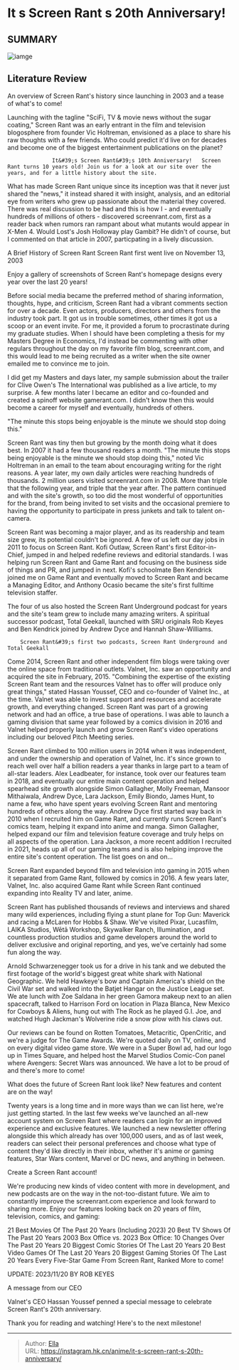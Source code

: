 # It s Screen Rant s 20th Anniversary!


## SUMMARY 

![iamge](https://static1.srcdn.com/wordpress/wp-content/uploads/2023/11/screen-rant-20th-anniversary-cake.jpg)

## Literature Review

An overview of Screen Rant&#39;s history since launching in 2003 and a tease of what&#39;s to come!





Launching with the tagline &#34;SciFi, TV &amp; movie news without the sugar coating,&#34; Screen Rant was an early entrant in the film and television blogosphere from founder Vic Holtreman, envisioned as a place to share his raw thoughts with a few friends. Who could predict it&#39;d live on for decades and become one of the biggest entertainment publications on the planet?




                  It&#39;s Screen Rant&#39;s 10th Anniversary!   Screen Rant turns 10 years old! Join us for a look at our site over the years, and for a little history about the site.   

What has made Screen Rant unique since its inception was that it never just shared the &#34;news,&#34; it instead shared it with insight, analysis, and an editorial eye from writers who grew up passionate about the material they covered. There was real discussion to be had and this is how I - and eventually hundreds of millions of others - discovered screenrant.com, first as a reader back when rumors ran rampant about what mutants would appear in X-Men 4. Would Lost&#39;s Josh Holloway play Gambit? He didn&#39;t of course, but I commented on that article in 2007, particpating in a lively discussion.


 A Brief History of Screen Rant 
Screen Rant first went live on November 13, 2003
         




Enjoy a gallery of screenshots of Screen Rant&#39;s homepage designs every year over the last 20 years!

Before social media became the preferred method of sharing information, thoughts, hype, and criticism, Screen Rant had a vibrant comments section for over a decade. Even actors, producers, directors and others from the industry took part. It got us in trouble sometimes, other times it got us a scoop or an event invite. For me, it provided a forum to procrastinate during my graduate studies. When I should have been completing a thesis for my Masters Degree in Economics, I&#39;d instead be commenting with other regulars throughout the day on my favorite film blog, screenrant.com, and this would lead to me being recruited as a writer when the site owner emailed me to convince me to join.

I did get my Masters and days later, my sample submission about the trailer for Clive Owen&#39;s The International was published as a live article, to my surprise. A few months later I became an editor and co-founded and created a spinoff website gamerant.com. I didn&#39;t know then this would become a career for myself and eventually, hundreds of others.






&#34;The minute this stops being enjoyable is the minute we should stop doing this.&#34;




Screen Rant was tiny then but growing by the month doing what it does best. In 2007 it had a few thousand readers a month. &#34;The minute this stops being enjoyable is the minute we should stop doing this,&#34; noted Vic Holtreman in an email to the team about encouraging writing for the right reasons. A year later, my own daily articles were reaching hundreds of thousands. 2 million users visited screenrant.com in 2008. More than triple that the following year, and triple that the year after. The pattern continued and with the site&#39;s growth, so too did the most wonderful of opportunities for the brand, from being invited to set visits and the occasional premiere to having the opportunity to participate in press junkets and talk to talent on-camera.




Screen Rant was becoming a major player, and as its readership and team size grew, its potential couldn&#39;t be ignored. A few of us left our day jobs in 2011 to focus on Screen Rant. Kofi Outlaw, Screen Rant&#39;s first Editor-in-Chief, jumped in and helped redefine reviews and editorial standards. I was helping run Screen Rant and Game Rant and focusing on the business side of things and PR, and jumped in next. Kofi&#39;s schoolmate Ben Kendrick joined me on Game Rant and eventually moved to Screen Rant and became a Managing Editor, and Anthony Ocasio became the site&#39;s first fulltime television staffer.

The four of us also hosted the Screen Rant Underground podcast for years and the site&#39;s team grew to include many amazing writers. A spiritual successor podcast, Total Geekall, launched with SRU originals Rob Keyes and Ben Kendrick joined by Andrew Dyce and Hannah Shaw-Williams.

        Screen Rant&#39;s first two podcasts, Screen Rant Underground and Total Geekall   




Come 2014, Screen Rant and other independent film blogs were taking over the online space from traditional outlets. Valnet, Inc. saw an opportunity and acquired the site in February, 2015. &#34;Combining the expertise of the existing Screen Rant team and the resources Valnet has to offer will produce only great things,&#34; stated Hassan Youssef, CEO and co-founder of Valnet Inc., at the time. Valnet was able to invest support and resources and accelerate growth, and everything changed. Screen Rant was part of a growing network and had an office, a true base of operations. I was able to launch a gaming division that same year followed by a comics division in 2016 and Valnet helped properly launch and grow Screen Rant&#39;s video operations including our beloved Pitch Meeting series.

Screen Rant climbed to 100 million users in 2014 when it was independent, and under the ownership and operation of Valnet, Inc. it&#39;s since grown to reach well over half a billion readers a year thanks in large part to a team of all-star leaders. Alex Leadbeater, for instance, took over our features team in 2018, and eventually our entire main content operation and helped spearhead site growth alongside Simon Gallagher, Molly Freeman, Mansoor Mithaiwala, Andrew Dyce, Lara Jackson, Emily Biondo, James Hunt, to name a few, who have spent years evolving Screen Rant and mentoring hundreds of others along the way. Andrew Dyce first started way back in 2010 when I recruited him on Game Rant, and currently runs Screen Rant&#39;s comics team, helping it expand into anime and manga. Simon Gallagher, helped expand our film and television feature coverage and truly helps on all aspects of the operation. Lara Jackson, a more recent addition I recruited in 2021, heads up all of our gaming teams and is also helping improve the entire site&#39;s content operation. The list goes on and on...






Screen Rant expanded beyond film and television into gaming in 2015 when it separated from Game Rant, followed by comics in 2016. A few years later, Valnet, Inc. also acquired Game Rant while Screen Rant continued expanding into Reality TV and later, anime.




Screen Rant has published thousands of reviews and interviews and shared many wild experiences, including flying a stunt plane for Top Gun: Maverick and racing a McLaren for Hobbs &amp; Shaw. We&#39;ve visited Pixar, Lucasfilm, LAIKA Studios, Wētā Workshop, Skywalker Ranch, Illumination, and countless production studios and game developers around the world to deliver exclusive and original reporting, and yes, we&#39;ve certainly had some fun along the way.

Arnold Schwarzenegger took us for a drive in his tank and we debuted the first footage of the world&#39;s biggest great white shark with National Geographic. We held Hawkeye&#39;s bow and Captain America&#39;s shield on the Civil War set and walked into the Batjet Hangar on the Justice League set. We ate lunch with Zoe Saldana in her green Gamora makeup next to an alien spacecraft, talked to Harrison Ford on location in Plaza Blanca, New Mexico for Cowboys &amp; Aliens, hung out with The Rock as he played G.I. Joe, and watched Hugh Jackman&#39;s Wolverine ride a snow plow with his claws out.





 

Our reviews can be found on Rotten Tomatoes, Metacritic, OpenCritic, and we&#39;re a judge for The Game Awards. We&#39;re quoted daily on TV, online, and on every digital video game store. We were in a Super Bowl ad, had our logo up in Times Square, and helped host the Marvel Studios Comic-Con panel where Avengers: Secret Wars was announced. We have a lot to be proud of and there&#39;s more to come!



 What does the future of Screen Rant look like? 
New features and content are on the way!
          

Twenty years is a long time and in more ways than we can list here, we&#39;re just getting started. In the last few weeks we&#39;ve launched an all-new account system on Screen Rant where readers can login for an improved experience and exclusive features. We launched a new newsletter offering alongside this which already has over 100,000 users, and as of last week, readers can select their personal preferences and choose what type of content they&#39;d like directly in their inbox, whether it&#39;s anime or gaming features, Star Wars content, Marvel or DC news, and anything in between.




Create a Screen Rant account!

We&#39;re producing new kinds of video content with more in development, and new podcasts are on the way in the not-too-distant future. We aim to constantly improve the screenrant.com experience and look forward to sharing more. Enjoy our features looking back on 20 years of film, television, comics, and gaming:

  21 Best Movies Of The Past 20 Years (Including 2023)   20 Best TV Shows Of The Past 20 Years   2003 Box Office vs. 2023 Box Office: 10 Changes Over The Past 20 Years   20 Biggest Comic Stories Of The Last 20 Years   20 Best Video Games Of The Last 20 Years   20 Biggest Gaming Stories Of The Last 20 Years   Every Five-Star Game From Screen Rant, Ranked   More to come!  



UPDATE: 2023/11/20 BY ROB KEYES


A message from our CEO


Valnet&#39;s CEO Hassan Youssef penned a special message to celebrate Screen Rant&#39;s 20th anniversary.




Thank you for reading and watching! Here&#39;s to the next milestone!






---

> Author: [Ella](https://instagram.hk.cn/)  
> URL: https://instagram.hk.cn/anime/it-s-screen-rant-s-20th-anniversary/  

